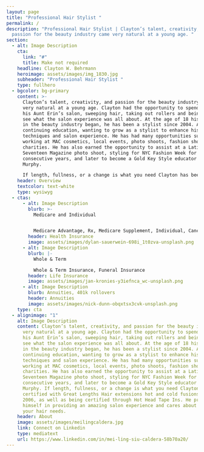 ```yaml
---
layout: page
title: "Professional Hair Stylist "
permalink: /
description: "Professional Hair Stylist | Clayton’s talent, creativity, and
  passion for the beauty industry came very natural at a young age. "
section:
  - alt: Image Description
    cta:
      link: "#"
      title: Make not required
    headline: Clayton W. Behrmann
    heroimage: assets/images/img_1830.jpg
    subheader: "Professional Hair Stylist "
    type: fullhero
  - bgcolor: bg-primary
    content: >-
      Clayton’s talent, creativity, and passion for the beauty industry came
      very natural at a young age. Clayton had the opportunity to spend time in
      his Aunt Erin’s salon, sweeping hair, taking out rollers and being able to
      see what the salon experience was all about. At the age of 18 his journey
      in the beauty industry began, he has been a stylist since 2004. Always
      continuing education, wanting to grow as a stylist to enhance his
      techniques and salon experience. He has had many opportunities such as
      working at MAC cosmetics, local events, photo shoots, fashion shows and
      charities. He has also earned the opportunity to assist at a Latin America
      Seventeen Magazine photo shoot, styling for NYC Fashion Week for two
      consecutive years, and later to become a Gold Key Style educator for Kevin
      Murphy.

      If length, fullness, or a change is what you need Clayton has been certified with Great Lengths Hair extensions hot and cold fusions since 2006, as well as being certified through Hot Head Tape Ins. He prides himself in providing an amazing salon experience and cares about all of your hair needs.
    header: Overview
    textcolor: text-white
    type: wysiwyg
  - ctas:
      - alt: Image Description
        blurb: >-
          Medicare and Individual


          Medicare Advantage, Rx, Medicare Supplement, Individual, Cancer, Stroke, Heart Attack, Dental, Vision, Hospital Indemnity, Access Health
        header: Health Insurance
        image: assets/images/dylan-sauerwein-698i_1t0zva-unsplash.png
      - alt: Image Description
        blurb: |-
          Whole & Term

          Whole & Term Insurance, Funeral Insurance
        header: Life Insurance
        image: assets/images/jan-kronies-y3iefnca_wc-unsplash.png
      - alt: Image Description
        blurb: Annuities, 401k rollovers
        header: Annuities
        image: assets/images/nick-dunn-obqxtsx3cvk-unsplash.png
    type: cta
  - alignimage: "1"
    alt: Image Description
    content: Clayton’s talent, creativity, and passion for the beauty industry came
      very natural at a young age. Clayton had the opportunity to spend time in
      his Aunt Erin’s salon, sweeping hair, taking out rollers and being able to
      see what the salon experience was all about. At the age of 18 his journey
      in the beauty industry began, he has been a stylist since 2004. Always
      continuing education, wanting to grow as a stylist to enhance his
      techniques and salon experience. He has had many opportunities such as
      working at MAC cosmetics, local events, photo shoots, fashion shows and
      charities. He has also earned the opportunity to assist at a Latin America
      Seventeen Magazine photo shoot, styling for NYC Fashion Week for two
      consecutive years, and later to become a Gold Key Style educator for Kevin
      Murphy. If length, fullness, or a change is what you need Clayton has been
      certified with Great Lengths Hair extensions hot and cold fusions since
      2006, as well as being certified through Hot Head Tape Ins. He prides
      himself in providing an amazing salon experience and cares about all of
      your hair needs.
    header: About
    image: assets/images/meilingcaldera.jpg
    link: Connect on Linkedin
    type: mediatext
    url: https://www.linkedin.com/in/mei-ling-siu-caldera-58b70a20/
---
```

